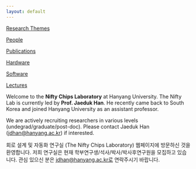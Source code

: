 ```yaml
---
layout: default
---
```


[Research Themes](./research.html)

[People](./people.html)

[Publications](./publications.html)

[Hardware](./chips.html)

[Software](./software.html)

[Lectures](./lectures.html)

Welcome to the **Nifty Chips Laboratory** at Hanyang University. 
The Nifty Lab is currently led by **Prof. Jaeduk Han**. 
He recently came back to South Korea and joined Hanyang University as an assistant professor.

We are actively recruiting researchers in various levels (undegrad/graduate/post-doc). 
Please contact Jaeduk Han (jdhan@hanyang.ac.kr) if interested.

회로 설계 및 자동화 연구실 (The Nifty Chips Laboratory) 웹페이지에 방문하신 것을 환영합니다. 저희 연구실은 현재 학부연구생/석사/박사/박사후연구원을 모집하고 있습니다. 관심 있으신 분은 jdhan@hanyang.ac.kr로 연락주시기 바랍니다.
